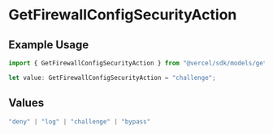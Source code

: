 # GetFirewallConfigSecurityAction

## Example Usage

```typescript
import { GetFirewallConfigSecurityAction } from "@vercel/sdk/models/getfirewallconfigop.js";

let value: GetFirewallConfigSecurityAction = "challenge";
```

## Values

```typescript
"deny" | "log" | "challenge" | "bypass"
```